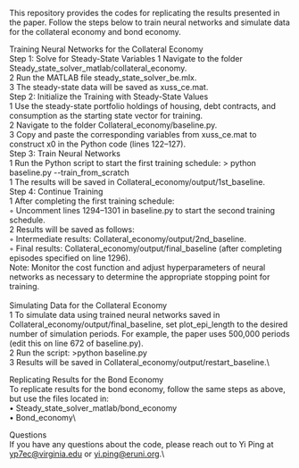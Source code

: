 This repository provides the codes for replicating the results presented in the paper. Follow the steps below to train neural networks and simulate data for the collateral economy and bond economy.

Training Neural Networks for the Collateral Economy\
Step 1: Solve for Steady-State Variables
	1	Navigate to the folder Steady_state_solver_matlab/collateral_economy.\
	2	Run the MATLAB file steady_state_solver_be.mlx.\
	3	The steady-state data will be saved as xuss_ce.mat.\
Step 2: Initialize the Training with Steady-State Values\
	1	Use the steady-state portfolio holdings of housing, debt contracts, and consumption as the starting state vector for training.\
	2	Navigate to the folder Collateral_economy/baseline.py.\
	3	Copy and paste the corresponding variables from xuss_ce.mat to construct x0 in the Python code (lines 122–127).\
Step 3: Train Neural Networks\
	1	Run the Python script to start the first training schedule: > python baseline.py --train_from_scratch\
	1	The results will be saved in Collateral_economy/output/1st_baseline.\
Step 4: Continue Training\
	1	After completing the first training schedule:\
	◦	Uncomment lines 1294–1301 in baseline.py to start the second training schedule.\
	2	Results will be saved as follows:\
	◦	Intermediate results: Collateral_economy/output/2nd_baseline.\
	◦	Final results: Collateral_economy/output/final_baseline (after completing episodes specified on line 1296).\
Note: Monitor the cost function and adjust hyperparameters of neural networks as necessary to determine the appropriate stopping point for training.\
\
Simulating Data for the Collateral Economy\
	1	To simulate data using trained neural networks saved in Collateral_economy/output/final_baseline, set plot_epi_length to the desired number of simulation periods. For example, the paper uses 500,000 periods (edit this on line 672 of baseline.py).\
	2	Run the script: >python baseline.py\
	3	Results will be saved in Collateral_economy/output/restart_baseline.\

Replicating Results for the Bond Economy\
To replicate results for the bond economy, follow the same steps as above, but use the files located in:\
	•	Steady_state_solver_matlab/bond_economy\
	•	Bond_economy\

Questions\
If you have any questions about the code, please reach out to Yi Ping at yp7ec@virginia.edu or yi.ping@eruni.org.\
